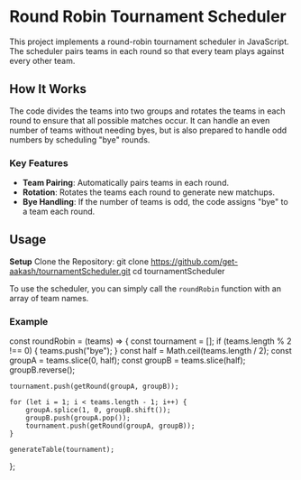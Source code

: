 # Round Robin Tournament Scheduler

This project implements a round-robin tournament scheduler in JavaScript. The scheduler pairs teams in each round so that every team plays against every other team.

## How It Works

The code divides the teams into two groups and rotates the teams in each round to ensure that all possible matches occur. It can handle an even number of teams without needing byes, but is also prepared to handle odd numbers by scheduling "bye" rounds.

### Key Features

- **Team Pairing**: Automatically pairs teams in each round.
- **Rotation**: Rotates the teams each round to generate new matchups.
- **Bye Handling**: If the number of teams is odd, the code assigns "bye" to a team each round.

## Usage
**Setup**
Clone the Repository:
git clone https://github.com/get-aakash/tournamentScheduler.git
cd tournamentScheduler


To use the scheduler, you can simply call the `roundRobin` function with an array of team names. 

### Example

const roundRobin = (teams) => {
    const tournament = [];
    if (teams.length % 2 !== 0) {
        teams.push("bye");
    }
    const half = Math.ceil(teams.length / 2);
    const groupA = teams.slice(0, half);
    const groupB = teams.slice(half);
    groupB.reverse();

    tournament.push(getRound(groupA, groupB));

    for (let i = 1; i < teams.length - 1; i++) {
        groupA.splice(1, 0, groupB.shift());
        groupB.push(groupA.pop());
        tournament.push(getRound(groupA, groupB));
    }

    generateTable(tournament);
};

